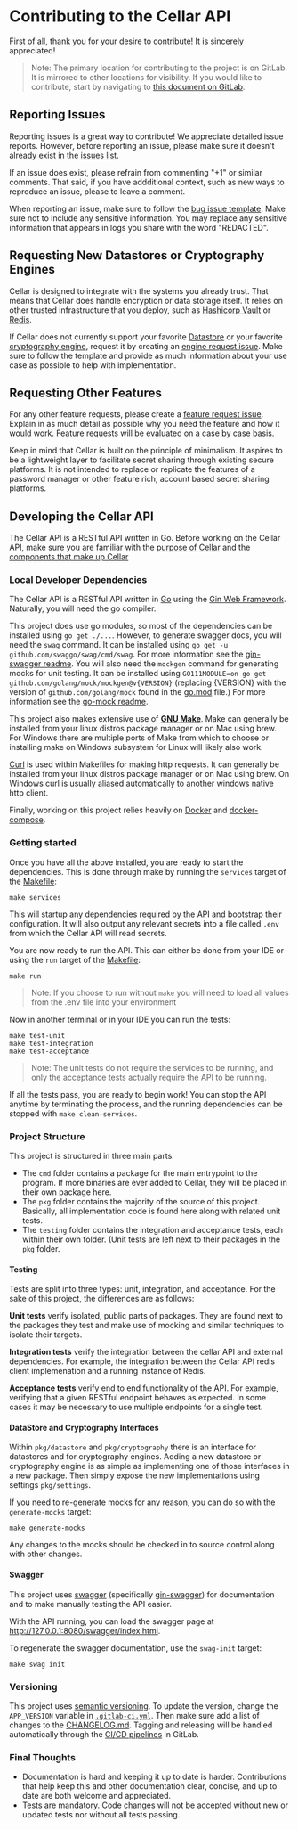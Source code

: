 # Contributing to the Cellar API

First of all, thank you for your desire to contribute!
It is sincerely appreciated!

> Note: The primary location for contributing to the project is on GitLab.
> It is mirrored to other locations for visibility.
> If you would like to contribute, start by navigating to [this document on GitLab][contributing-gitlab].

## Reporting Issues

Reporting issues is a great way to contribute!
We appreciate detailed issue reports.
However, before reporting an issue, please make sure it doesn't already exist in the [issues list][issues-list].

If an issue does exist, please refrain from commenting "+1" or similar comments.
That said, if you have addditional context, such as new ways to reproduce an issue, please to leave a comment.

When reporting an issue, make sure to follow the [bug issue template][issues-bug].
Make sure not to include any sensitive information.
You may replace any sensitive information that appears in logs you share with the word "REDACTED".


## Requesting New Datastores or Cryptography Engines

Cellar is designed to integrate with the systems you already trust.
That means that Cellar does handle encryption or data storage itself.
It relies on other trusted infrastructure that you deploy, such as [Hashicorp Vault][vault] or [Redis][redis].

If Cellar does not currently support your favorite [Datastore][docs-datastore] or your favorite [cryptography engine][docs-cryptography],
request it by creating an [engine request issue][issues-engine-request].
Make sure to follow the template and provide as much information about your use case as possible to help with implementation.


## Requesting Other Features

For any other feature requests, please create a [feature request issue][issues-feature-request].
Explain in as much detail as possible why you need the feature and how it would work.
Feature requests will be evaluated on a case by case basis.

Keep in mind that Cellar is built on the principle of minimalism.
It aspires to be a lightweight layer to facilitate secret sharing through existing secure platforms.
It is not intended to replace or replicate the features of a password manager or other feature rich, account based secret sharing platforms.


## Developing the Cellar API

The Cellar API is a RESTful API written in Go.
Before working on the Cellar API, make sure you are familiar with the [purpose of Cellar][docs-home] and the [components that make up Cellar][docs-application-structure]


### Local Developer Dependencies

The Cellar API is a RESTful API written in [Go][golang] using the [Gin Web Framework][gin].
Naturally, you will need the go compiler.

This project does use go modules, so most of the dependencies can be installed using `go get ./...`.
However, to generate swagger docs, you will need the `swag` command.
It can be installed using `go get -u github.com/swaggo/swag/cmd/swag`.
For more information see the [gin-swagger readme][gin-swagger].
You will also need the `mockgen` command for generating mocks for unit testing.
It can be installed using `GO111MODULE=on go get github.com/golang/mock/mockgen@v{VERSION}`
(replacing {VERSION} with the version of `github.com/golang/mock` found in the [go.mod][go-mod] file.)
For more information see the [go-mock readme][go-mock].

This project also makes extensive use of [**GNU Make**][gnu-make].
Make can generally be installed from your linux distros package manager or on Mac using brew.
For Windows there are multiple ports of Make from which to choose or installing make on Windows subsystem for Linux will likely also work.

[Curl][curl] is used within Makefiles for making http requests.
It can generally be installed from your linux distros package manager or on Mac using brew.
On Windows curl is usually aliased automatically to another windows native http client.

Finally, working on this project relies heavily on [Docker][docker] and [docker-compose][docker-compose].


### Getting started

Once you have all the above installed, you are ready to start the dependencies.
This is done through make by running the `services` target of the [Makefile][makefile]:

```shell
make services
```

This will startup any dependencies required by the API and bootstrap their configuration.
It will also output any relevant secrets into a file called `.env` from which the Cellar API will read secrets.

You are now ready to run the API.
This can either be done from your IDE or using the `run` target of the [Makefile][makefile]:

```shell
make run
```

> Note: If you choose to run without `make` you will need to load all values from the .env file into your environment

Now in another terminal or in your IDE you can run the tests:

```shell
make test-unit
make test-integration
make test-acceptance
```

> Note: The unit tests do not require the services to be running,
> and only the acceptance tests actually require the API to be running.

If all the tests pass, you are ready to begin work!
You can stop the API anytime by terminating the process,
and the running dependencies can be stopped with `make clean-services`.


### Project Structure

This project is structured in three main parts:

- The `cmd` folder contains a package for the main entrypoint to the program.
  If more binaries are ever added to Cellar, they will be placed in their own package here.
- The `pkg` folder contains the majority of the source of this project.
  Basically, all implementation code is found here along with related unit tests.
- The `testing` folder contains the integration and acceptance tests, each within their own folder.
  (Unit tests are left next to their packages in the `pkg` folder.


#### Testing

Tests are split into three types: unit, integration, and acceptance.
For the sake of this project, the differences are as follows:

**Unit tests** verify isolated, public parts of packages.
They are found next to the packages they test and make use of mocking and similar techniques to isolate their targets.

**Integration tests** verify the integration between the cellar API and external dependencies.
For example, the integration between the Cellar API redis client implemenation and a running instance of Redis.

**Acceptance tests** verify end to end functionality of the API.
For example, verifying that a given RESTful endpoint behaves as expected.
In some cases it may be necessary to use multiple endpoints for a single test.


#### DataStore and Cryptography Interfaces

Within `pkg/datastore` and `pkg/cryptography` there is an interface for datastores and for cryptography engines.
Adding a new datastore or cryptography engine is as simple as implementing one of those interfaces in a new package.
Then simply expose the new implementations using settings `pkg/settings`.

If you need to re-generate mocks for any reason, you can do so with the `generate-mocks` target:

```shell
make generate-mocks
```

Any changes to the mocks should be checked in to source control along with other changes.


#### Swagger

This project uses [swagger][swagger] (specifically [gin-swagger][gin-swagger]) for documentation and to make manually testing the API easier.

With the API running, you can load the swagger page at http://127.0.0.1:8080/swagger/index.html.

To regenerate the swagger documentation, use the `swag-init` target:


```shell
make swag init
```



### Versioning

This project uses [semantic versioning][semver].
To update the version, change the `APP_VERSION` variable in [`.gitlab-ci.yml`][gitlab-ci].
Then make sure add a list of changes to the [CHANGELOG.md][changelog].
Tagging and releasing will be handled automatically through the [CI/CD pipelines][pipelines] in GitLab.


### Final Thoughts

- Documentation is hard and keeping it up to date is harder.
  Contributions that help keep this and other documentation clear, concise, and up to date are both welcome and appreciated.
- Tests are mandatory. Code changes will not be accepted without new or updated tests nor without all tests passing.


[makefile]: Makefile
[go-mod]: go.mod
[gitlab-ci]: .gitlab-ci.yml
[changelog]: CHANGELOG.md
[contributing-gitlab]: https://gitlab.com/cellar-app/cellar-api/-/blob/main/CONTRIBUTING.md

[docs-datastore]: https://cellar-app.io/basics/application-structure/#datastore
[docs-cryptography]: https://cellar-app.io/basics/application-structure/#cryptography
[docs-application-structure]: https://cellar-app.io/basics/application-structure/
[docs-home]: https://cellar-app.io/

[issues-list]: https://gitlab.com/cellar-app/cellar-api/-/issues
[issues-bug]: https://gitlab.com/cellar-app/cellar-api/-/issues/new
[issues-engine-request]: https://gitlab.com/cellar-app/cellar-api/-/issues/new
[issues-feature-request]: https://gitlab.com/cellar-app/cellar-api/-/issues/new

[pipelines]: https://gitlab.com/cellar-app/cellar-api/-/pipelines

[gin]:  https://github.com/gin-gonic/gin
[go-mock]: https://github.com/golang/mock
[gin-swagger]: https://github.com/swaggo/gin-swagger

[vault]: https://www.vaultproject.io/
[redis]: https://redis.io/
[golang]: https://golang.org/
[gnu-make]: https://www.gnu.org/software/make/
[docker]: https://www.docker.com/
[docker-compose]: https://docs.docker.com/compose/
[curl]: https://curl.se/
[semver]: https://semver.org/
[swagger]: https://swagger.io/
